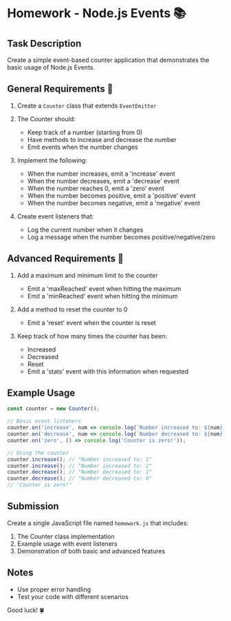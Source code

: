 # Homework - Node.js Events 📚

## Task Description

Create a simple event-based counter application that demonstrates the basic usage of Node.js Events.

## General Requirements 📝

1. Create a `Counter` class that extends `EventEmitter`
2. The Counter should:

   - Keep track of a number (starting from 0)
   - Have methods to increase and decrease the number
   - Emit events when the number changes

3. Implement the following:

   - When the number increases, emit a 'increase' event
   - When the number decreases, emit a 'decrease' event
   - When the number reaches 0, emit a 'zero' event
   - When the number becomes positive, emit a 'positive' event
   - When the number becomes negative, emit a 'negative' event

4. Create event listeners that:
   - Log the current number when it changes
   - Log a message when the number becomes positive/negative/zero

## Advanced Requirements 🚀

1. Add a maximum and minimum limit to the counter

   - Emit a 'maxReached' event when hitting the maximum
   - Emit a 'minReached' event when hitting the minimum

2. Add a method to reset the counter to 0

   - Emit a 'reset' event when the counter is reset

3. Keep track of how many times the counter has been:
   - Increased
   - Decreased
   - Reset
   - Emit a 'stats' event with this information when requested

## Example Usage

```javascript
const counter = new Counter();

// Basic event listeners
counter.on('increase', num => console.log(`Number increased to: ${num}`));
counter.on('decrease', num => console.log(`Number decreased to: ${num}`));
counter.on('zero', () => console.log('Counter is zero!'));

// Using the counter
counter.increase(); // "Number increased to: 1"
counter.increase(); // "Number increased to: 2"
counter.decrease(); // "Number decreased to: 1"
counter.decrease(); // "Number decreased to: 0"
// "Counter is zero!"
```

## Submission

Create a single JavaScript file named `homework.js` that includes:

1. The Counter class implementation
2. Example usage with event listeners
3. Demonstration of both basic and advanced features

## Notes

- Use proper error handling
- Test your code with different scenarios

Good luck! 🍀
